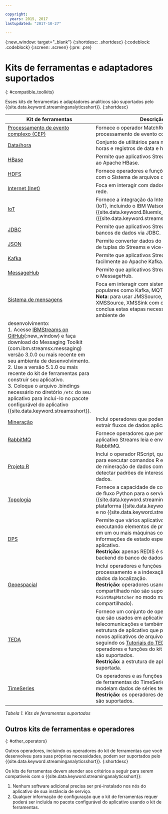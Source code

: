 ```yaml
---

copyright:
  years: 2015, 2017
lastupdated: "2017-10-27"

---
```


<!-- Attribute definitions -->
{:new_window: target="_blank"}
{:shortdesc: .shortdesc}
{:codeblock: .codeblock}
{:screen: .screen}
{:pre: .pre}

# Kits de ferramentas e adaptadores suportados
{: #compatible_toolkits}

Esses kits de ferramentas e adaptadores analíticos são suportados pelo {{site.data.keyword.streaminganalyticsshort}}.
{:shortdesc}

| Kit de ferramentas                        | Descrição						                  |
| --------------------------------| --------------------------|
| [Processamento de evento complexo (CEP)](https://ibm.co/2zOwODa) |	Fornece o operador MatchRegex para executar processamento de evento complexo.  		 |
| [Data/hora](https://ibmstreams.github.io/streamsx.datetime/)	|	Conjunto de utilitários para manipular datas, horas e registros de data e hora.	 |
| [HBase](http://ibmstreams.github.io/streamsx.hbase/)        | Permite que aplicativos Streams se conectem ao Apache HBase.	 	   |
| [HDFS](http://ibmstreams.github.io/streamsx.hdfs/)          | Fornece operadores e funções que interagem com o Sistema de arquivos distribuído Hadoop.	|
| [Internet (Inet)](http://ibmstreams.github.io/streamsx.inet)|  Foca em interagir com dados hospedados de rede.				       |
| [IoT](http://ibmstreams.github.io/streamsx.iot/)            | Fornece a integração da Internet of Things (IoT), incluindo o IBM Watson IoT Platform no {{site.data.keyword.Bluemix_notm}} ou no local ({{site.data.keyword.streamsshort}}). |
| [JDBC](http://ibmstreams.github.io/streamsx.jdbc/)          | Permite que aplicativos Streams trabalhem com bancos de dados via JDBC.		   |
| [JSON](http://ibmstreams.github.io/streamsx.json/)          | Permite converter dados do JSON no formato de tuplas do Streams e vice-versa.   		|
| [Kafka](https://ibmstreams.github.io/streamsx.kafka/)       | Permite que aplicativos Streams se integrem facilmente ao Apache Kafka. 	 |
| [MessageHub](https://ibmstreams.github.io/streamsx.messagehub/) | Permite que aplicativos Streams trabalhem com o MessageHub.			     |
| [Sistema de mensagens](https://ibmstreams.github.io/streamsx.messaging/)   |  	Foca em interagir com sistemas de mensagens populares como Kafka, MQTT, JMS e XMS	<br>**Nota**: para usar JMSSource, JMSSink, XMSSource, XMSSink com o WebSphere MQ, conclua estas etapas necessárias em seu ambiente de
desenvolvimento: <br>1. Acesse [IBMStreams on GitHub](https://github.com/IBMStreams){:new_window} e faça download do Messaging Toolkit (com.ibm.streamsx.messaging) versão 3.0.0 ou mais recente em seu ambiente de desenvolvimento.<br>2. Use a versão 5.1.0 ou mais recente do kit de ferramentas para construir seu aplicativo.<br>3. Coloque o arquivo .bindings necessário no diretório `/etc` do seu aplicativo para incluí-lo no pacote configurável do aplicativo {{site.data.keyword.streamsshort}}.	    |
| [Mineração](https://ibm.co/2y3i5au)              	   	            |  Inclui operadores que podem ser usados para extrair fluxos de dados aplicando modelos.	     |
| [RabbitMQ](https://ibmstreams.github.io/streamsx.rabbitmq/)     |  Fornece operadores que permitem que o aplicativo Streams leia e envie mensagens de RabbitMQ.  |
| [Projeto R](https://ibm.co/2h7D9lu)          	   	              |   Inclui o operador RScript, que pode ser usado para executar comandos R e aplicar algoritmos de mineração de dados complexos para detectar padrões de interesse em fluxos de dados.			     |
| [Topologia](http://ibmstreams.github.io/streamsx.topology/)      |  Fornece a capacidade de construir aplicativos de fluxo Python para o serviço {{site.data.keyword.streaminganalyticsshort}}na plataforma {{site.data.keyword.Bluemix_notm}} e no {{site.data.keyword.streamsshort}}.		     |
| [DPS](http://ibmstreams.github.io/streamsx.dps/) |	 Permite que vários aplicativos que estão executando elementos de processamento (PEs) em um ou mais máquinas compartilhem informações de estado específicas do aplicativo.<br>**Restrição:** apenas REDIS é suportado como backend do banco de dados.	| 	 	 	
| [Geoespacial](https://ibm.co/2h9x0VR) 	     |	Inclui operadores e funções que facilitam o processamento e a indexação eficientes de dados da localização.<br>**Restrição:** operadores usando o modo de mapa compartilhado não são suportados (`MapStore`, `PointMapMatcher` no modo mapa compartilhado).		 |
| [TEDA](https://ibm.co/2z9DS00)	   | 	Fornece um conjunto de operadores genéricos que são usados em aplicativos de telecomunicações e também fornece uma estrutura de aplicativo que permite configurar novos aplicativos de arquivo para arquivo. Inicie seguindo os [Tutoriais do TEDA](http://ibmstreams.github.io/streamsx.tutorial.teda/). Todos os operadores e funções do kit de ferramentas são suportados. <br>**Restrição:** a estrutura de aplicativo não é suportada.	 	 |
| [TimeSeries](https://ibm.co/2zEPILZ)	 	  | Os operadores e as funções na condição do kit de ferramentas do TimeSeries analisam e modelam dados de séries temporais. <br>**Restrição:** os operadores descontinuados não são suportados.	   |

*Tabela 1. Kits de ferramentas suportados*

## Outros kits de ferramentas e operadores
{: #other_operators}

Outros operadores, incluindo os operadores do kit de ferramentas que você desenvolveu para suas próprias necessidades, podem ser suportados pelo {{site.data.keyword.streaminganalyticsshort}}.
{:shortdesc}

Os kits de ferramentas devem atender aos critérios a seguir para serem compatíveis com o {{site.data.keyword.streaminganalyticsshort}}:

1. Nenhum software adicional precisa ser pré-instalado nos nós do aplicativo de sua instância de serviço.
2. Qualquer informação de configuração que o kit de ferramentas requer poderá ser incluída no pacote configurável do aplicativo usando
o kit de ferramentas.
